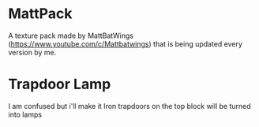 # MattPack
A texture pack made by MattBatWings (https://www.youtube.com/c/Mattbatwings) that is being updated every version by me.
# Trapdoor Lamp
I am confused but i'll make it
Iron trapdoors on the top block will be turned into lamps
